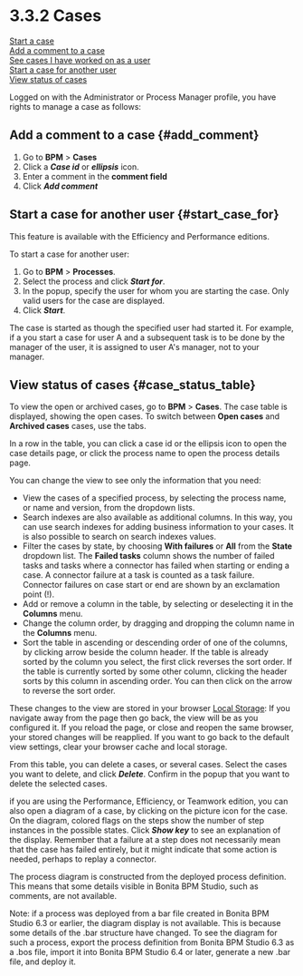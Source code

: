 
3.3.2 Cases
===========

[Start a case](#start_case)\
[Add a comment to a case](#add_comment)\
[See cases I have worked on as a user](#see_cases)\
[Start a case for another user](#start_case_for)\
[View status of cases](#case_status_table)

Logged on with the Administrator or Process Manager profile, you have rights to manage a case as follows:

Add a comment to a case {#add_comment}
-----------------------

1.  Go to **BPM** &gt; **Cases**
2.  Click a ***Case id*** or ***ellipsis*** icon.
3.  Enter a comment in the **comment field**
4.  Click ***Add comment***

Start a case for another user {#start_case_for}
-----------------------------

This feature is available with the Efficiency and Performance editions.

To start a case for another user:

1.  Go to **BPM** &gt; **Processes**.
2.  Select the process and click ***Start for***.
3.  In the popup, specify the user for whom you are starting the case. Only valid users for the case are displayed.
4.  Click ***Start***.

The case is started as though the specified user had started it.
For example, if a you start a case for user A and a subsequent task is to be done by the manager of the user, it is assigned to user A's manager, not to your manager.

View status of cases {#case_status_table}
--------------------

To view the open or archived cases, go to **BPM** &gt; **Cases**. The case table is displayed, showing the open cases.
To switch between **Open cases** and **Archived cases** cases, use the tabs.

In a row in the table, you can click a case id or the ellipsis icon to open the case details page, or click the process name to open the process details page.

You can change the view to see only the information that you need:

-   View the cases of a specified process, by selecting the process name, or name and version, from the dropdown lists.
-   Search indexes are also available as additional columns. In this way, you can use search indexes for adding business information to your cases. It is also possible to search on search indexes values.
-   Filter the cases by state, by choosing **With failures** or **All** from the **State** dropdown list.
    The **Failed tasks** column shows the number of failed tasks and tasks where a connector has failed when starting or ending a case. A connector failure at a task is counted as a task failure.
    Connector failures on case start or end are shown by an exclamation point (!).
-   Add or remove a column in the table, by selecting or deselecting it in the **Columns** menu.
-   Change the column order, by dragging and dropping the column name in the **Columns** menu.
-   Sort the table in ascending or descending order of one of the columns, by clicking arrow beside the column header.
    If the table is already sorted by the column you select, the first click reverses the sort order. If the table is currently sorted by some other column, clicking the header sorts by this column in ascending order.
    You can then click on the arrow to reverse the sort order.

These changes to the view are stored in your browser [Local Storage](https://en.wikipedia.org/wiki/Web_storage#Local_and_session_storage): If you navigate away from the page then go back, the view will be as you configured it. If you reload the page, or close and reopen the same browser, your stored changes will be reapplied. If you want to go back to the default view settings, clear your browser cache and local storage.

From this table, you can delete a cases, or several cases. Select the cases you want to delete, and click ***Delete***. Confirm in the popup that you want to delete the selected cases.

if you are using the Performance, Efficiency, or Teamwork edition, you can also open a diagram of a case, by clicking on the picture icon for the case.
On the diagram, colored flags on the steps show the number of step instances in the possible states. Click ***Show key*** to see an explanation of the display.
Remember that a failure at a step does not necessarily mean that the case has failed entirely, but it might indicate that some action is needed, perhaps to replay a connector.

The process diagram is constructed from the deployed process definition. This means that some details visible in Bonita BPM Studio, such as comments, are not available.

Note: if a process was deployed from a bar file created in Bonita BPM Studio 6.3 or earlier, the diagram display is not available. This is because some details of the .bar structure have changed.
To see the diagram for such a process, export the process definition from Bonita BPM Studio 6.3 as a .bos file, import it into Bonita BPM Studio 6.4 or later, generate a new .bar file, and deploy it.

